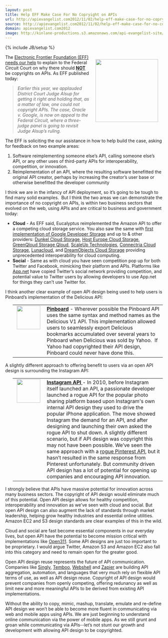 ```yaml
---
layout: post
title: Help EFF Make Case For No Copryight on APIs
url: http://apievangelist.com2012/11/02/help-eff-make-case-for-no-copryight-on-apis/
source: http://apievangelist.com2012/11/02/help-eff-make-case-for-no-copryight-on-apis/
domain: apievangelist.com2012
image: http://kinlane-productions.s3.amazonaws.com/api-evangelist-site/blog/electronic-frontier-foundation-logo.gif
---
```

{% include JB/setup %}
<p><img style="padding: 15px;" src="https://s3.amazonaws.com/kinlane-productions/api-evangelist/electronic-frontier-foundation/electronic-frontier-foundation-logo.gif" alt="" width="200" align="right" /></p>
<p>The <a href="https://www.eff.org/deeplinks/2012/11/no-copyrights-apis-help-us-make-case">Electronic Frontier Foundation (EFF) needs our help</a> to explain to the Federal Circuit Court on why there should <strong><span style="text-decoration: underline;">NOT</span></strong> be copyrights on APIs.  As EFF published today:</p>
<blockquote><em>Earlier this year, we applauded District Court Judge Alsup for getting it right and holding that, as a matter of law, one could not copyright APIs. The case, Oracle v. Google, is now on appeal to the Federal Circuit, where a three-judge panel is going to revisit Judge Alsup&rsquo;s ruling.</em></blockquote>
<p>The EFF is soliciting the our assistance in how to help build the case, asking for feedback on two example areas:</p>
<ol class="mainlist">
<li>Software reimplementing someone else&rsquo;s API, calling someone else&rsquo;s API, or any other uses of third-party APIs for interoperability, competition, or innovation.</li>
<li>Reimplementation of an API, where the resulting software benefitted the original API creator, perhaps by increasing the creator&rsquo;s user base or otherwise benefitted the developer community</li>
</ol>
<p>I think we are in the infancy of API deployment, so it&rsquo;s going to be tough to find many solid examples. &nbsp;But I think the two areas we can demonstrate the importance of no copyright on APIs, is within two business sectors that evolved on the web, using APIs and are critical to business and government today:</p>
<ul class="mainlist">
<li><strong>Cloud</strong> - As EFF said, Eucalyptus reimplemented the Amazon API to offer a competing cloud storage service.  You also saw the same with <a href="http://www.kinlane.com/2010/09/01/google-storage-for-developers-interoperability/">first implementation of Google Developer Storage</a> and up to &amp; other providers: <a href="http://trac.cyberduck.ch/wiki/help/en/howto/dunkel">Dunkel Cloud Storage</a>, <a href="http://www.hosteurope.de/produkte/Cloud-Storage">​Host Europe Cloud Storage</a>, <a href="http://trac.cyberduck.ch/wiki/help/en/howto/greenqloud">GreenQloud Storage Qloud</a>, <a href="http://www.scaleupcloud.com/">ScaleUp Technologies</a>, <a href="https://www.mh.connectria.com/rp/order/cloud_storage_index">​Connectria Cloud Storage</a>, <a href="http://trac.cyberduck.ch/wiki/help/en/howto/lunacloud">Lunacloud</a>, and <a href="http://trac.cyberduck.ch/wiki/help/en/howto/dreamobjects">DreamObjects Cloud Storage</a>&nbsp;providing unprecedented interoperability for cloud computing.</li>
<li><strong>Social</strong> - Same as with cloud you have seen competition pop up for both Twitter and Facebook, mimicking their platform and APIs.  Platforms like <a title="App.net" href="https://join.app.net/">App.net</a> have copied Twitter&rsquo;s social network providing competition, and potential value to Twitter users by allowing developers to use App.net for things they can't use Twitter for.</li>
</ul>
<p>I think another clear example of open API design being used to help users is Pinboard&rsquo;s implementation of the Delicious API:</p>
<ol class="mainlist"> 
<table>
<tbody>
<tr>
<td width="85" align="center" valign="top"><img src="https://s3.amazonaws.com/kinlane-productions/api-evangelist/pinboard/pinboard-icon.png" alt="" width="75" /></td>
<td><strong><a title="Pinboard" href="http://pinboard.in/api/">Pinboard</a></strong> - Wherever possible the Pinboard API uses the same syntax and method names as the Delicious V1 API. This implementation allowed users to seamlessly export Delicious bookmarks accumulated over several years to Pinboard when Delicious was sold by Yahoo. &nbsp;If Yahoo had copyrighted their API design, Pinboard could never have done this.</td>
</tr>
</tbody>
</table>
</ol>
<p>A slightly different approach to offering benefit to users via an open API design is surrounding the Instagram API:</p>
<ol class="mainlist"> 
<table>
<tbody>
<tr>
<td width="85" align="center" valign="top"><img src="https://s3.amazonaws.com/kinlane-productions/api-evangelist/instagram/instagram-icon-250.png" alt="" width="75" /></td>
<td><strong><a href="http://apievangelist.com/2011/02/08/instagram-launches-api/">Instagram API </a></strong>- In 2010, before Instagram itself launched an API, a passionate developer launched a rogue API for the popular photo sharing platform based upon Instagram's own internal API design they used to drive the popular iPhone application.  The move showed Instagram the demand for an API, and after designing and launching their own asked the rogue API to shut down.  A slightly different scenario, but if API design was copyright this may not have been possible.  We&rsquo;ve seen the same approach with a <a href="http://apievangelist.com/2012/05/25/lack-of-pinterest-api-is-a-lack-of-api-business-strategy/">rogue Pinterest API</a>, but it hasn&rsquo;t resulted in the same response from Pinterest unfortunately.   But community driven API design has a lot of potential for opening up companies and encouraging API innovation.</td>
</tr>
</tbody>
</table>
</ol>
<p>I strongly believe that APIs have massive potential for innovation across many business sectors.  The copyright of API design would eliminate much of this potential.  Open API design allows for healthy competition, interoperability and innovation as we&rsquo;ve seen with cloud and social.  But open API design can also augment the lack of standards through market leadership, helping grow healthy industries and essential online utilities.  Amazon EC2 and S3 design standards are clear examples of this in the wild.</p>
<p>Cloud and social are fast become essential components in our everyday lives, but open API have the potential to become mission critical with implementations like <a href="http://open311.org/">Open311</a>.  Some API designs are just too important to be proprietary.   I would argue Twitter, Amazon S3 and Amazon EC2 also fall into this category and need to remain open for the greater good.</p>
<p>Open API design reuse represents the future of API communication.  Companies like <a title="Singly" href="https://singly.com/">Singly</a>, <a title="Temboo" href="https://www.temboo.com/">Temboo</a>, <a title="Webshell" href="http://webshell.io/">Webshell</a> and <a title="Zapier" href="https://zapier.com/">Zapier</a> are building API aggregation, automation, and languages that very much rely on flexible API terms of use, as well as API design reuse.  Copyright of API design would prevent companies from openly competing, offering redunancy as well as limit new and more meaningful APIs to be derived from existing API implementations.</p>
<p>Without the ability to copy, mimic, mashup, translate, emulate and re-define API design we won&rsquo;t be able to become more fluent in communicating via web and mobile apps using APIs.  We are just beginning to understand online communication via the power of mobile apps.  As we still grunt and groan while communicating via APIs--let&rsquo;s not stunt our growth and development with allowing API design to be copyrighted.</p>
